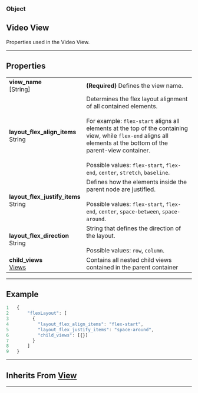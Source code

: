 ### Object

## Video View

Properties used in the Video View.

____________________________________________________

## Properties

| | |
|:--|:--|
| **view_name** <br> [String] | **(Required)** Defines the view name. |
| **layout_flex_align_items** <br> String | Determines the flex layout alignment of all contained elements. <br><br> For example: `flex-start` aligns all elements at the top of the containing view, while `flex-end` aligns all elements at the bottom of the parent-view container. <br><br> Possible values: `flex-start`, `flex-end`, `center`, `stretch`, `baseline`. |
| **layout_flex_justify_items** <br> String | Defines how the elements inside the parent node are justified. <br><br> Possible values: `flex-start`, `flex-end`, `center`, `space-between`, `space-around`. |
| **layout_flex_direction** <br> String | String that defines the direction of the layout. <br><br> Possible values: `row`, `column`. |
| **child_views** <br> [Views](views.md) | Contains all nested child views contained in the parent container |

____________________________________________________

## Example

```Javascript
1   {
2       "flexLayout": [
3         {
4           "layout_flex_align_items": "flex-start",
5           "layout_flex_justify_items": "space-around",
6           "child_views": [{}]
7         }
8       ]
9   }
```

____________________________________________________

## Inherits From [View](view.md)

____________________________________________________
